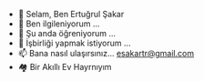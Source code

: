  - 👋 Selam, Ben Ertuğrul Şakar
 - 👀 Ben ilgileniyorum ...
 - 🌱 Şu anda öğreniyorum ...
 - 💞️ İşbirliği yapmak istiyorum ...
 - 📫 Bana nasıl ulaşırsınız... esakartr@gmail.com
 - 🏘️ Bir Akıllı Ev Hayrnıyım
<!---
12usernull/12usernull is a ✨ special ✨ repository because its `README.md` (this file) appears on your GitHub profile.
You can click the Preview link to take a look at your changes.
--->
